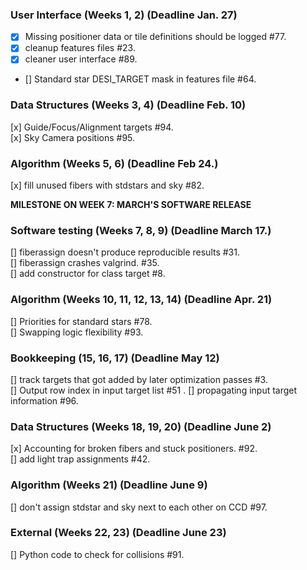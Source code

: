 ###  User Interface (Weeks 1, 2) (Deadline Jan. 27)
* [x] Missing positioner data or tile definitions should be logged #77.  
* [x] cleanup features files #23.  
* [x] cleaner user interface #89.  
* [] Standard star DESI_TARGET mask in features file #64.  


### Data Structures (Weeks 3, 4) (Deadline Feb. 10)
[x] Guide/Focus/Alignment targets #94.  
[x] Sky Camera positions #95.  
 
 
### Algorithm (Weeks 5, 6) (Deadline Feb 24.)
[x] fill unused fibers with stdstars and sky #82.  

**MILESTONE ON WEEK 7: MARCH'S SOFTWARE RELEASE**

### Software testing (Weeks 7, 8, 9) (Deadline March 17.)
[] fiberassign doesn't produce reproducible results #31.  
[] fiberassign crashes valgrind. #35.  
[] add constructor for class target #8. 

### Algorithm (Weeks 10, 11, 12, 13, 14) (Deadline Apr. 21)
[] Priorities for standard stars #78.  
[] Swapping logic flexibility #93.  

### Bookkeeping (15, 16, 17) (Deadline May 12)
[] track targets that got added by later optimization passes #3.  
[] Output row index in input target list #51 . 
[] propagating input target information #96.  

### Data Structures (Weeks 18, 19, 20) (Deadline June 2)
[x] Accounting for broken fibers and stuck positioners. #92.  
[] add light trap assignments #42. 

### Algorithm (Weeks 21) (Deadline June 9)
[] don't assign stdstar and sky next to each other on CCD #97.  

### External (Weeks 22, 23) (Deadline June 23)
[] Python code to check for collisions #91.  

















